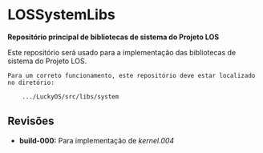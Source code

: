 # LOSSystemLibs #
**Repositório principal de bibliotecas de sistema do Projeto LOS**

Este repositório será usado para a implementação das bibliotecas de sistema do Projeto LOS.

```
Para um correto funcionamento, este repositório deve estar localizado no diretório:

	.../LuckyOS/src/libs/system
```

## Revisões ##

* **build-000:** Para implementação de *kernel.004*
